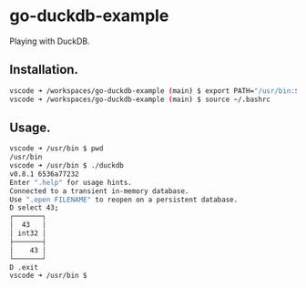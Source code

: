# go-duckdb-example
Playing with DuckDB.

## Installation.
```bash
vscode ➜ /workspaces/go-duckdb-example (main) $ export PATH="/usr/bin:$PATH"
vscode ➜ /workspaces/go-duckdb-example (main) $ source ~/.bashrc
```

## Usage.
```bash
vscode ➜ /usr/bin $ pwd
/usr/bin
vscode ➜ /usr/bin $ ./duckdb 
v0.8.1 6536a77232
Enter ".help" for usage hints.
Connected to a transient in-memory database.
Use ".open FILENAME" to reopen on a persistent database.
D select 43;
┌───────┐
│  43   │
│ int32 │
├───────┤
│    43 │
└───────┘
D .exit
vscode ➜ /usr/bin $ 
```
